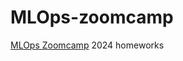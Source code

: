 # MLOps-zoomcamp
[MLOps Zoomcamp](https://github.com/DataTalksClub/mlops-zoomcamp/) 2024 homeworks 
